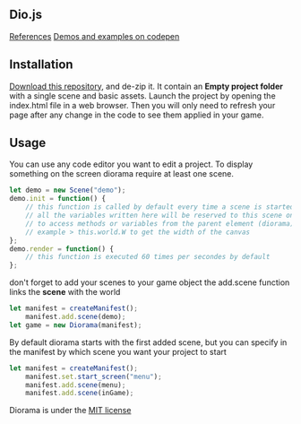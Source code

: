 ## Dio.js
[References](https://gtibo.github.io/doc_dio/references)
[Demos and examples on codepen](https://codepen.io/collection/AevkWM/#)

## Installation

[Download this repository](https://github.com/gtibo/diorama/archive/master.zip), and de-zip it. It contain an **Empty project folder** with a single scene and basic assets.
Launch the project by opening the index.html file in a web browser. Then you will only need to refresh your page after any change in the code to see them applied in your game.

## Usage
You can use any code editor you want to edit a project.
To display something on the screen diorama require at least one scene.
```javascript
let demo = new Scene("demo");
demo.init = function() {
	// this function is called by default every time a scene is started
	// all the variables written here will be reserved to this scene only
	// to access methods or variables from the parent element (diorama) use "this.world"
	// example > this.world.W to get the width of the canvas
};
demo.render = function() {
	// this function is executed 60 times per secondes by default
};
```
don't forget to add your scenes to your game object
the add.scene function links the **scene** with the world
```javascript
let manifest = createManifest();
    manifest.add.scene(demo);
let game = new Diorama(manifest);
```
By default diorama starts with the first added scene, but you can specify in the manifest by which scene you want your project to start
```javascript
let manifest = createManifest();
    manifest.set.start_screen("menu");
	manifest.add.scene(menu);
	manifest.add.scene(inGame);
```
Diorama is under the [MIT license](https://opensource.org/licenses/MIT)